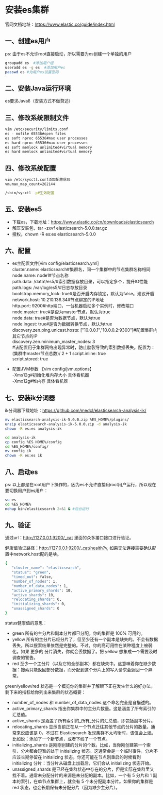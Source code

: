# 安装es集群
官网文档地址：https://www.elastic.co/guide/index.html
## 一、创建es用户
ps: 由于es不允许root直接启动，所以需要为es创建一个单独的用户
```bash
groupadd es  #添加用户组
useradd es -g es  #添加用户es
passwd es #为用户es设置密码
```

## 二、安装Java运行环境
es要求Java8（安装方式不做赘述）

## 三、修改系统限制文件
```bash
vim /etc/security/limits.conf
es - nofile 65536#open files
es soft nproc 65536#max user processes
es hard nproc 65536#max user processes
es soft memlock unlimited#virtual memory
es hard memlock unlimited#virtual memory
```

## 四、修改系统配置
```bash
vim /etc/sysctl.conf添加配置信息
vm.max_map_count=262144

/sbin/sysctl -p#生效配置
```
## 五、安装es5
* 下载es，下载地址：https://www.elastic.co/cn/downloads/elasticsearch  
* 解压安装包，tar -zxvf elasticsearch-5.0.0.tar.gz  
* 授权，chown -R es:es elasticsearch-5.0.0

## 六、配置
* es主配置文件[vim config/elasticsearch.yml]  
cluster.name: elasticsearch#集群名，同一个集群中的节点集群名称相同  
node.name: node1#节点名称  
path.data: /data1/es5/#索引数据存放目录，可以指定多个，提升IO性能  
path.logs: /var/log/es5/#日志存放目录  
bootstrap.memory_lock: true#是否开启内存锁定，默认为false。建议开启  
network.host: 10.210.136.34#节点绑定的IP地址  
http.port: 9200#http端口，一台机器启动多个实例时，修改端口  
node.master: true#是否为master节点，默认为true  
node.data: true#是否为数据节点，默认为true  
node.ingest: true#是否为数据转换节点，默认为true  
discovery.zen.ping.unicast.hosts: ["10.0.0.1","10.0.0.2:9300"]#配置集群内其它节点的IP  
discovery.zen.minimum_master_nodes: 3  
#该配置用于集群网络出现异常时，防止脑裂导致的索引数据丢失。配置为：(集群中master节点总数)/ 2 + 1
script.inline: true  
script.stored: true

* 配置JVM参数
【vim config/jvm.options】  
-Xms12g#初始化堆内存大小 具体看机器  
-Xmx12g#堆内存 具体看机器  

## 七、安装ik分词器
ik分词器下载地址：https://github.com/medcl/elasticsearch-analysis-ik/
```bash
mv elasticsearch-analysis-ik-5.0.0.zip %ES_HOME%/plugins/
unzip elasticsearch-analysis-ik-5.0.0.zip -d analysis-ik
chown -R es:es analysis-ik

cd analysis-ik
cp config %ES_HOME%/config
cd %ES_HOME%/config/
mv config ik
chown -R es:es ik
```
## 八、启动es
ps: 以上都是在root用户下操作的，因为es不允许直接用root用户运行，所以现在要切换用户到es用户：
```bash
su es
cd %ES_HOME%
nohup bin/elasticsearch 2>&1 & #后台运行
```

## 九、验证
通过url：http://127.0.0.1:9200/_cat 里面的众多接口接口进行验证。

健康值验证路径：http://127.0.0.1:9200/_cat/health?v, 如果无法连接需要确认配置中network.host配的是啥。
```bash
{
   "cluster_name": "elasticsearch",
   "status": "green",
   "timed_out": false,
   "number_of_nodes": 1,
   "number_of_data_nodes": 1,
   "active_primary_shards": 10,
   "active_shards": 10,
   "relocating_shards": 0,
   "initializing_shards": 0,
   "unassigned_shards": 0
}
```
status健康值的意思：
* green
所有的主分片和副本分片都已分配。你的集群是 100% 可用的。
* yellow
所有的主分片已经分片了，但至少还有一个副本是缺失的。不会有数据丢失，所以搜索结果依然是完整的。不过，你的高可用性在某种程度上被弱化。如果 更多的 分片消失，你就会丢数据了。把 yellow 想象成一个需要及时调查的警告。
* red
至少一个主分片（以及它的全部副本）都在缺失中。这意味着你在缺少数据：搜索只能返回部分数据，而分配到这个分片上的写入请求会返回一个异常。

green/yellow/red 状态是一个概览你的集群并了解眼下正在发生什么的好办法。剩下来的指标给你列出来集群的状态概要：

* number_of_nodes 和 number_of_data_nodes 这个命名完全是自描述的。
* active_primary_shards 指出你集群中的主分片数量。这是涵盖了所有索引的汇总值。
* active_shards 是涵盖了所有索引的_所有_分片的汇总值，即包括副本分片。
* relocating_shards 显示当前正在从一个节点迁往其他节点的分片的数量。通常来说应该是 0，不过在 Elasticsearch 发现集群不太均衡时，该值会上涨。比如说：添加了一个新节点，或者下线了一个节点。
* initializing_shards 是刚刚创建的分片的个数。比如，当你刚创建第一个索引，分片都会短暂的处于 initializing 状态。这通常会是一个临时事件，分片不应该长期停留在 initializing 状态。你还可能在节点刚重启的时候看到 initializing 分片：当分片从磁盘上加载后，它们会从 initializing 状态开始。
* unassigned_shards 是已经在集群状态中存在的分片，但是实际在集群里又找不着。通常未分配分片的来源是未分配的副本。比如，一个有 5 分片和 1 副本的索引，在单节点集群上，就会有 5 个未分配副本分片。如果你的集群是 red 状态，也会长期保有未分配分片（因为缺少主分片）。
